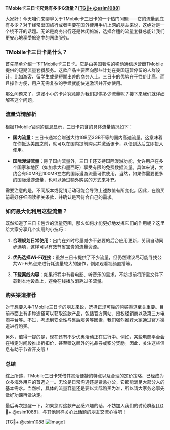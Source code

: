 **TMoble卡三日卡究竟有多少G流量？[[TG💪+ @esim1088](https://t.me/s/esim1088)]**

大家好！今天咱们来聊聊关于TMobile卡三日卡的一个热门问题——它的流量到底有多少？对于经常出国旅行或者需要在国外使用手机上网的朋友来说，这绝对是一个绕不开的话题。无论是商务出行还是休闲旅游，选择合适的流量套餐总能让我们更安心地享受旅途中的网络服务。

### TMobile卡三日卡是什么？

首先简单介绍一下TMobile卡三日卡。它是由美国著名的移动通信运营商TMobile提供的短期流量套餐服务。这款产品主要面向那些计划在美国短暂停留的人群设计，比如游客、留学生或是短期出差的商务人士。三日卡的优势在于性价比高，而且操作方便，用户无需复杂的手续就能快速激活并开始使用。

那么问题来了，这张小小的卡片究竟能为我们提供多少流量呢？接下来我们就详细解答这个问题。

### 流量详情解析

根据TMobile官网的信息显示，三日卡包含的具体流量情况如下：

- **国内流量**：三日卡通常会赠送大约1GB至3GB不等的国内高速流量。这意味着在你抵达美国之前，就可以在国内提前购买并激活该卡，以便到达后立即投入使用。
  
- **国际漫游流量**：除了国内流量外，三日卡还支持国际漫游功能，允许用户在多个国家和地区（如加拿大和墨西哥）享受有限的免费数据流量。具体来说，大约会有50MB到100MB左右的国际漫游流量可供使用。当然，如果你需要更多的国际漫游流量，也可以通过额外购买的方式来补充。

需要注意的是，不同版本或促销活动可能会导致上述数值有所变化。因此，在购买前最好仔细阅读相关条款，并确认是否符合自己的需求。

### 如何最大化利用这些流量？

既然知道了三日卡包含的流量范围，那么如何才能更好地发挥它们的作用呢？这里给大家分享几个实用的小技巧：

1. **合理规划日常使用**：出门在外时尽量减少不必要的后台应用更新，关闭自动同步选项，这样可以有效节省宝贵的流量资源。
   
2. **优先选择Wi-Fi连接**：虽然三日卡提供了不少流量，但仍然建议尽可能寻找公共Wi-Fi热点来进行耗流量较大的操作，例如观看视频直播等。

3. **下载离线内容**：如果行程中有看电影、听音乐的需求，不妨提前将所需文件下载到本地设备上，避免在线播放消耗过多流量。

### 购买渠道推荐

对于想要入手TMobile三日卡的朋友来说，选择正规可靠的购买渠道至关重要。目前市面上有多种途径可以获取这款产品，包括官方网站、授权经销商以及第三方电商平台等。不过，考虑到安全性与售后服务等因素，我们强烈推荐大家通过官方渠道进行购买。

另外，值得一提的是，现在还有不少优惠活动正在进行中。例如，某些电商平台会在特定时间段推出折扣价，甚至赠送额外的礼品券或积分奖励。因此，关注这些信息有助于节省开支哦！

### 总结

综上所述，TMobile三日卡凭借其灵活便捷的特点以及合理的定价策略，已经成为众多海外用户的首选之一。无论是日常沟通还是紧急办公，它都能满足大部分人的基本需求。当然啦，具体的流量容量还是要以实际购买为准，所以请大家务必事先做好功课再做决定。

最后再次提醒一下，如果您对这款产品感兴趣的话，不妨加入我们的讨论群组[[TG💪+ @esim1088](https://t.me/s/esim1088)]，与其他同样关心此话题的朋友交流心得吧！

[[TG💪+ @esim1088](https://t.me/s/esim1088) ![Image](https://i.postimg.cc/4NQfJmqS/Snipaste-2025-05-13-00-14-12.png)]